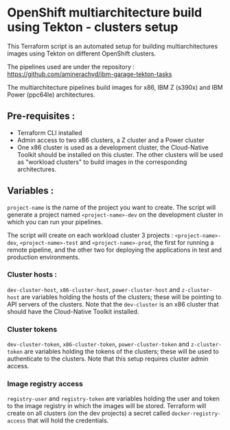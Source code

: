 # OpenShift multiarchitecture build using Tekton - clusters setup

<!-- TODO Change the repo to the IBM org -->

This Terraform script is an automated setup for building multiarchitectures images using Tekton on different OpenShift clusters.

The pipelines used are under the repository : https://github.com/aminerachyd/ibm-garage-tekton-tasks

The multiarchitecture pipelines build images for x86, IBM Z (s390x) and IBM Power (ppc64le) architectures.

## Pre-requisites :

- Terraform CLI installed
- Admin access to two x86 clusters, a Z cluster and a Power cluster
- One x86 cluster is used as a development cluster, the Cloud-Native Toolkit should be installed on this cluster. The other clusters will be used as "workload clusters" to build images in the corresponding architectures.

## Variables :

`project-name` is the name of the project you want to create. The script will generate a project named `<project-name>-dev` on the development cluster in which you can run your pipelines.

The script will create on each workload cluster 3 projects : `<project-name>-dev`, `<project-name>-test` and `<project-name>-prod`, the first for running a remote pipeline, and the other two for deploying the applications in test and production environments.

### Cluster hosts :

`dev-cluster-host`, `x86-cluster-host`, `power-cluster-host` and `z-cluster-host` are variables holding the hosts of the clusters; these will be pointing to API servers of the clusters. Note that the `dev-cluster` is an x86 cluster that should have the Cloud-Native Toolkit installed.

### Cluster tokens

`dev-cluster-token`, `x86-cluster-token`, `power-cluster-token` and `z-cluster-token` are variables holding the tokens of the clusters; these will be used to authenticate to the clusters. Note that this setup requires cluster admin access.

### Image registry access

`registry-user` and `registry-token` are variables holding the user and token to the image registry in which the images will be stored. Terraform will create on all clusters (on the dev projects) a secret called `docker-registry-access` that will hold the credentials.
